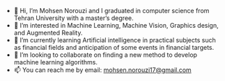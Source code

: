 - 👋 Hi, I’m Mohsen Norouzi and I graduated in computer science from Tehran University with a master’s degree. 
- 👀 I’m interested in Machine Learning, Machine Vision, Graphics design, and Augmented Reality.
- 🌱 I’m currently learning Artificial intelligence in practical subjects such as financial fields and anticipation of some events in financial targets.
- 💞️ I’m looking to collaborate on finding a new method to develop machine learning algorithms.
- 📫 You can reach me by email: mohsen.norouzi17@gmail.com

